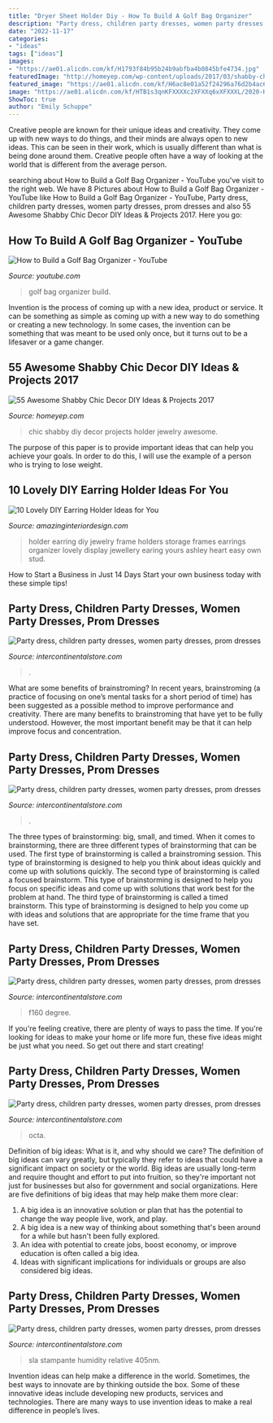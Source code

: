 ```yaml
---
title: "Dryer Sheet Holder Diy - How To Build A Golf Bag Organizer"
description: "Party dress, children party dresses, women party dresses, prom dresses"
date: "2022-11-17"
categories:
- "ideas"
tags: ["ideas"]
images:
- "https://ae01.alicdn.com/kf/H1793f84b95b24b9abfba4b0845bfe4734.jpg"
featuredImage: "http://homeyep.com/wp-content/uploads/2017/03/shabby-chic-decor-diy/32-shabby-chic-decor-diy-ideas.jpg"
featured_image: "https://ae01.alicdn.com/kf/H6ac8e01a52f24296a76d2b4ac6f1e5d1N.jpg"
image: "https://ae01.alicdn.com/kf/HTB1s3qnKFXXXXc2XFXXq6xXFXXXL/2020-Hot-Sell-Men-Dress-Watch-QUartz-UWOOD-Mens-Wooden-Watch-Wood-Wrist-Watches-men-Natural.jpg_640x640.jpg"
ShowToc: true
author: "Emily Schuppe"
---
```



Creative people are known for their unique ideas and creativity. They come up with new ways to do things, and their minds are always open to new ideas. This can be seen in their work, which is usually different than what is being done around them. Creative people often have a way of looking at the world that is different from the average person.

	

		
searching about How to Build a Golf Bag Organizer - YouTube you've visit to the right web. We have 8 Pictures about How to Build a Golf Bag Organizer - YouTube like How to Build a Golf Bag Organizer - YouTube, Party dress, children party dresses, women party dresses, prom dresses and also 55 Awesome Shabby Chic Decor DIY Ideas &amp; Projects 2017. Here you go:
		
    
## How To Build A Golf Bag Organizer - YouTube

<img loading=lazy src="https://i.ytimg.com/vi/FbGCOO8ptjw/maxresdefault.jpg" onerror="this.onerror=null;this.src='https://tse3.mm.bing.net/th?id=OIP.D1OuANBuwbhVBZr4T8UuNAHaEK&amp;pid=15.1';" alt="How to Build a Golf Bag Organizer - YouTube">

_Source: youtube.com_

>golf bag organizer build. 

	

Invention is the process of coming up with a new idea, product or service. It can be something as simple as coming up with a new way to do something or creating a new technology. In some cases, the invention can be something that was meant to be used only once, but it turns out to be a lifesaver or a game changer.

    
## 55 Awesome Shabby Chic Decor DIY Ideas &amp; Projects 2017

<img loading=lazy src="http://homeyep.com/wp-content/uploads/2017/03/shabby-chic-decor-diy/32-shabby-chic-decor-diy-ideas.jpg" onerror="this.onerror=null;this.src='https://tse4.mm.bing.net/th?id=OIP.sM9ovDQTuAaE29uopM_qIAHaSq&amp;pid=15.1';" alt="55 Awesome Shabby Chic Decor DIY Ideas &amp; Projects 2017">

_Source: homeyep.com_

>chic shabby diy decor projects holder jewelry awesome. 

	

The purpose of this paper is to provide important ideas that can help you achieve your goals. In order to do this, I will use the example of a person who is trying to lose weight.

    
## 10 Lovely DIY Earring Holder Ideas For You

<img loading=lazy src="http://www.amazinginteriordesign.com/wp-content/uploads/2016/04/10-lovely-earring-holder-ideas-8.jpg" onerror="this.onerror=null;this.src='https://tse4.mm.bing.net/th?id=OIP.tFMyLjC7aLPhmCKmEycS6gHaJ3&amp;pid=15.1';" alt="10 Lovely DIY Earring Holder Ideas for You">

_Source: amazinginteriordesign.com_

>holder earring diy jewelry frame holders storage frames earrings organizer lovely display jewellery earing yours ashley heart easy own stud. 

	

How to Start a Business in Just 14 Days
Start your own business today with these simple tips!

    
## Party Dress, Children Party Dresses, Women Party Dresses, Prom Dresses

<img loading=lazy src="https://ae01.alicdn.com/kf/H6ac8e01a52f24296a76d2b4ac6f1e5d1N.jpg" onerror="this.onerror=null;this.src='https://tse1.mm.bing.net/th?id=OIP.MSB63yGXbXknxIWzSZF_LgHaHa&amp;pid=15.1';" alt="Party dress, children party dresses, women party dresses, prom dresses">

_Source: intercontinentalstore.com_

>. 

	

What are some benefits of brainstroming?
In recent years, brainstroming (a practice of focusing on one’s mental tasks for a short period of time) has been suggested as a possible method to improve performance and creativity. There are many benefits to brainstroming that have yet to be fully understood. However, the most important benefit may be that it can help improve focus and concentration.

    
## Party Dress, Children Party Dresses, Women Party Dresses, Prom Dresses

<img loading=lazy src="https://ae01.alicdn.com/kf/HTB1s3qnKFXXXXc2XFXXq6xXFXXXL/2020-Hot-Sell-Men-Dress-Watch-QUartz-UWOOD-Mens-Wooden-Watch-Wood-Wrist-Watches-men-Natural.jpg_640x640.jpg" onerror="this.onerror=null;this.src='https://tse1.mm.bing.net/th?id=OIP.WojlFHLAoAuT_lh0azlrPQAAAA&amp;pid=15.1';" alt="Party dress, children party dresses, women party dresses, prom dresses">

_Source: intercontinentalstore.com_

>. 

	

The three types of brainstorming: big, small, and timed.
When it comes to brainstorming, there are three different types of brainstorming that can be used. The first type of brainstorming is called a brainstroming session. This type of brainstorming is designed to help you think about ideas quickly and come up with solutions quickly. The second type of brainstorming is called a focused brainstorm. This type of brainstorming is designed to help you focus on specific ideas and come up with solutions that work best for the problem at hand. The third type of brainstorming is called a timed brainstorm. This type of brainstorming is designed to help you come up with ideas and solutions that are appropriate for the time frame that you have set.

    
## Party Dress, Children Party Dresses, Women Party Dresses, Prom Dresses

<img loading=lazy src="https://ae01.alicdn.com/kf/HTB1E3o7sbSYBuNjSspfq6AZCpXaV.jpg" onerror="this.onerror=null;this.src='https://tse3.mm.bing.net/th?id=OIP.NjJov2G-eT1AZmA1Tn479wHaKg&amp;pid=15.1';" alt="Party dress, children party dresses, women party dresses, prom dresses">

_Source: intercontinentalstore.com_

>f160 degree. 

	

If you're feeling creative, there are plenty of ways to pass the time. If you're looking for ideas to make your home or life more fun, these five ideas might be just what you need. So get out there and start creating!

    
## Party Dress, Children Party Dresses, Women Party Dresses, Prom Dresses

<img loading=lazy src="https://ae01.alicdn.com/kf/HTB10QTrVQvoK1RjSZFwq6AiCFXaa.jpg" onerror="this.onerror=null;this.src='https://tse2.mm.bing.net/th?id=OIP.GnnnMtVLYtAWF7z76Il2sgHaKd&amp;pid=15.1';" alt="Party dress, children party dresses, women party dresses, prom dresses">

_Source: intercontinentalstore.com_

>octa. 

	

Definition of big ideas: What is it, and why should we care?
The definition of big ideas can vary greatly, but typically they refer to ideas that could have a significant impact on society or the world. Big ideas are usually long-term and require thought and effort to put into fruition, so they're important not just for businesses but also for government and social organizations. Here are five definitions of big ideas that may help make them more clear:
1) A big idea is an innovative solution or plan that has the potential to change the way people live, work, and play.
2) A big idea is a new way of thinking about something that's been around for a while but hasn't been fully explored.
3) An idea with potential to create jobs, boost economy, or improve education is often called a big idea. 
4) Ideas with significant implications for individuals or groups are also considered big ideas.

    
## Party Dress, Children Party Dresses, Women Party Dresses, Prom Dresses

<img loading=lazy src="https://ae01.alicdn.com/kf/H1793f84b95b24b9abfba4b0845bfe4734.jpg" onerror="this.onerror=null;this.src='https://tse3.mm.bing.net/th?id=OIP.xCpQ65ckYztykxYF0rHwfQHaLS&amp;pid=15.1';" alt="Party dress, children party dresses, women party dresses, prom dresses">

_Source: intercontinentalstore.com_

>sla stampante humidity relative 405nm. 

	

Invention ideas can help make a difference in the world. Sometimes, the best ways to innovate are by thinking outside the box. Some of these innovative ideas include developing new products, services and technologies. There are many ways to use invention ideas to make a real difference in people’s lives.

